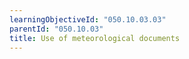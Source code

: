 ```yaml
---
learningObjectiveId: "050.10.03.03"
parentId: "050.10.03"
title: Use of meteorological documents
---
```

